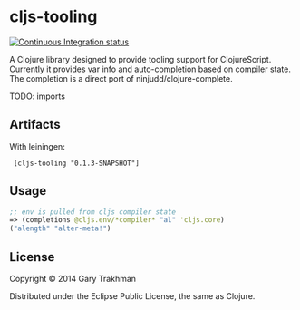 # cljs-tooling

[![Continuous Integration status](https://secure.travis-ci.org/gtrak/cljs-tooling.png)](http://travis-ci.org/gtrak/cljs-tooling)

A Clojure library designed to provide tooling support for ClojureScript.
Currently it provides var info and auto-completion based on compiler state. The completion is a direct port of ninjudd/clojure-complete.

TODO:
imports

## Artifacts

With leiningen:

     [cljs-tooling "0.1.3-SNAPSHOT"]

## Usage

```clojure
;; env is pulled from cljs compiler state
=> (completions @cljs.env/*compiler* "al" 'cljs.core)
("alength" "alter-meta!")
```

## License

Copyright © 2014 Gary Trakhman

Distributed under the Eclipse Public License, the same as Clojure.

